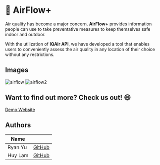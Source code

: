 # :seedling: AirFlow+

Air quality has become a major concern. **AirFlow+** provides information people can use to take
preventative measures to keep themselves safe indoor and outdoor.

With the utilization of **IQAir API**, we have developed a tool that enables users to conveniently assess the air quality in any location of their choice without any restrictions.


## Images

![airflow](https://github.com/ryanyu131/AirFlow/assets/78236974/c01d0da6-186b-4700-beaa-65a8e22487c0)
![airflow2](https://github.com/ryanyu131/AirFlow/assets/78236974/4355f60a-492a-4b33-a80f-c19073da1e78)


## Want to find out more? Check us out! :smile:

[Demo Website](https://airflowplus-a5420d015fa6.herokuapp.com/)


## Authors
| Name    |                                        |
| ------- | -------------------------------------- |
| Ryan Yu | [GitHub](https://github.com/ryanyu131) |
| Huy Lam |  [GitHub](https://github.com/HuyCL)    |
